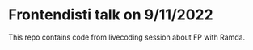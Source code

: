 # Frontendisti talk on 9/11/2022

This repo contains code from livecoding session about FP with Ramda.
